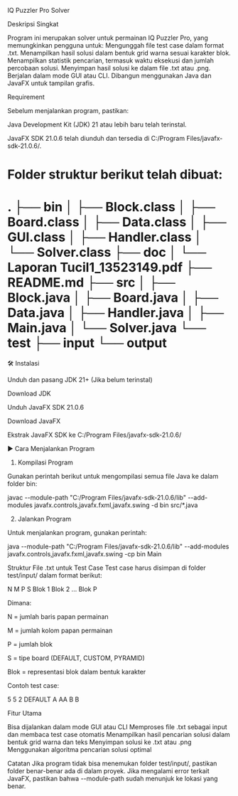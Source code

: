 IQ Puzzler Pro Solver

Deskripsi Singkat

Program ini merupakan solver untuk permainan IQ Puzzler Pro, yang memungkinkan pengguna untuk:
Mengunggah file test case dalam format .txt.
Menampilkan hasil solusi dalam bentuk grid warna sesuai karakter blok.
Menampilkan statistik pencarian, termasuk waktu eksekusi dan jumlah percobaan solusi.
Menyimpan hasil solusi ke dalam file .txt atau .png.
Berjalan dalam mode GUI atau CLI.
Dibangun menggunakan Java dan JavaFX untuk tampilan grafis.

Requirement

Sebelum menjalankan program, pastikan:

Java Development Kit (JDK) 21 atau lebih baru telah terinstal.

JavaFX SDK 21.0.6 telah diunduh dan tersedia di C:/Program Files/javafx-sdk-21.0.6/.

Folder struktur berikut telah dibuat:
==
.
├── bin
│   ├── Block.class
│   ├── Board.class
│   ├── Data.class
│   ├── GUI.class
│   ├── Handler.class
│   └── Solver.class
├── doc
│   └── Laporan Tucil1_13523149.pdf
├── README.md
├── src
│   ├── Block.java
│   ├── Board.java
│   ├── Data.java
│   ├── Handler.java
│   ├── Main.java
│   └── Solver.java
└── test
    ├── input
    └── output
==

🛠 Instalasi

Unduh dan pasang JDK 21+ (Jika belum terinstal)

Download JDK

Unduh JavaFX SDK 21.0.6

Download JavaFX

Ekstrak JavaFX SDK ke C:/Program Files/javafx-sdk-21.0.6/

▶️ Cara Menjalankan Program

1. Kompilasi Program

Gunakan perintah berikut untuk mengompilasi semua file Java ke dalam folder bin:

javac --module-path "C:/Program Files/javafx-sdk-21.0.6/lib" --add-modules javafx.controls,javafx.fxml,javafx.swing -d bin src/*.java

2. Jalankan Program

Untuk menjalankan program, gunakan perintah:

java --module-path "C:/Program Files/javafx-sdk-21.0.6/lib" --add-modules javafx.controls,javafx.fxml,javafx.swing -cp bin Main

Struktur File .txt untuk Test Case
Test case harus disimpan di folder test/input/ dalam format berikut:

N M P
S
Blok 1
Blok 2
...
Blok P

Dimana:

N = jumlah baris papan permainan

M = jumlah kolom papan permainan

P = jumlah blok

S = tipe board (DEFAULT, CUSTOM, PYRAMID)

Blok = representasi blok dalam bentuk karakter

Contoh test case:

5 5 2
DEFAULT
A
AA
B B

Fitur Utama

Bisa dijalankan dalam mode GUI atau CLI
Memproses file .txt sebagai input dan membaca test case otomatis
Menampilkan hasil pencarian solusi dalam bentuk grid warna dan teks
Menyimpan solusi ke .txt atau .png
Menggunakan algoritma pencarian solusi optimal

Catatan
Jika program tidak bisa menemukan folder test/input/, pastikan folder benar-benar ada di dalam proyek.
Jika mengalami error terkait JavaFX, pastikan bahwa --module-path sudah menunjuk ke lokasi yang benar.
